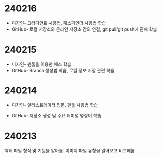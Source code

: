 # 240216<br>
* 디자인- 그라디언트 사용법, 패스파인더 사용법 학습
* GitHub- 로컬 저장소와 온라인 저장소 간의 연결, git pull/git push에 관해 학습
# 240215<br>
* 디자인- 펜툴을 이용한 패스 학습
* GitHub- Branch 생성법 학습, 로컬 정보 저장 관련 학습
# 240214<br>
- 디자인- 일러스트레이터 입문, 펜툴 사용법 학습
+ GitHub- 저장소 생성 및 주요 터미널 명령어 학습
# 240213<br>
벡터 파일 형식 및 기능을 알아봄. 이미지 파일 유형을 알아보고 비교해봄
